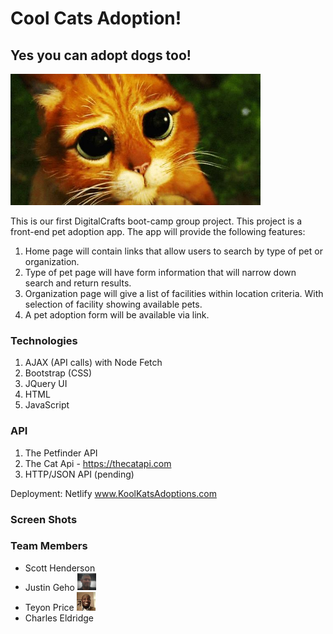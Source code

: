 # Cool Cats Adoption!
## Yes you can adopt dogs too!

<img src = "./images/puss_in_boots_sad_eyes.jpg" alt = "sad cat big eyes" width = "400">


This is our first DigitalCrafts boot-camp group project.  This project is a front-end pet adoption app.  The app will provide the following features:
1) Home page will contain links that allow users to search by type of pet or organization.
2) Type of pet page will have form information that will narrow down search and return results.
3) Organization page will give a list of facilities within location criteria.  With selection of facility showing available pets. 
4) A pet adoption form will be available via link.

### Technologies

1) AJAX (API calls) with Node Fetch
2) Bootstrap (CSS)
3) JQuery UI
4) HTML
5) JavaScript

### API

1) The Petfinder API
2) The Cat Api - https://thecatapi.com
3) HTTP/JSON API (pending)

Deployment: Netlify
www.KoolKatsAdoptions.com

### Screen Shots

### Team Members

- Scott Henderson
- Justin Geho <img src="./images/JustinPic.jpg" alt="Justin Pic" width="30">
- Teyon Price <img src="./images/pic.jpg" alt="Teyon Pic" width="30">
- Charles Eldridge

